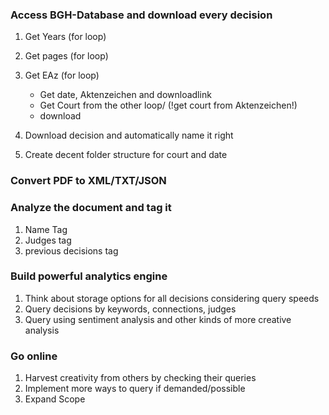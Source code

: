 ### Access BGH-Database and download every decision
1. Get Years (for loop)
2. Get pages (for loop)
3. Get EAz (for loop)
	 * Get date, Aktenzeichen and downloadlink
	 * Get Court from the other loop/ (!get court from Aktenzeichen!)
	 * download


3. Download decision and automatically name it right
4. Create decent folder structure for court and date

### Convert PDF to XML/TXT/JSON

### Analyze the document and tag it
1. Name Tag
2. Judges tag
3. previous decisions tag

### Build powerful analytics engine
1. Think about storage options for all decisions considering query speeds
2. Query decisions by keywords, connections, judges
3. Query using sentiment analysis and other kinds of more creative analysis


### Go online
1. Harvest creativity from others by checking their queries
2. Implement more ways to query if demanded/possible
3. Expand Scope


